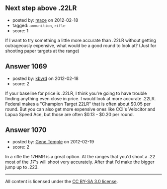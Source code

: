 ## Next step above .22LR

- posted by: [mace](https://stackexchange.com/users/-1/163-mace) on 2012-02-18
- tagged: `ammunition`, `rifle`
- score: 1

If I want to try something a little more accurate than .22LR without getting outrageously expensive, what would be a good round to look at? (Just for shooting paper targets at the range)


## Answer 1069

- posted by: [kbyrd](https://stackexchange.com/users/-1/37-kbyrd) on 2012-02-18
- score: 2

If your baseline for price is .22LR, I think you're going to have trouble finding anything even close in price. I would look at more accurate .22LR. Federal makes a "Champion Target 22LR" that is often about $0.05 per round. But you can also get more expensive ones like  CCI's Velocitor and Lapua Speed Ace, but those are often $0.13 - $0.20 per round.




## Answer 1070

- posted by: [Gene Temple](https://stackexchange.com/users/-1/254-gene-temple) on 2012-02-19
- score: 2

In a rifle the 17HMR is a great option.  At the ranges that you'd shoot a .22 most of the .17's will shoot very accurately.  After that I'd make the bigger jump up to .223.



---

All content is licensed under the [CC BY-SA 3.0 license](https://creativecommons.org/licenses/by-sa/3.0/).
